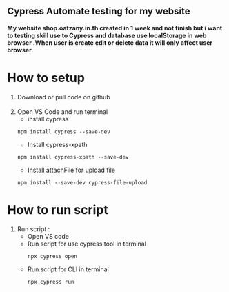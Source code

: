 ## Cypress Automate testing for my website

**My website shop.oatzany.in.th created in 1 week and not finish but i want to testing skill use to Cypress and database use localStorage in web browser .When user is create edit or delete data it will only affect user browser.**

# How to setup

1. Download or pull code on github<br><br>
2. Open VS Code and run terminal<br>
   * install cypress<br>
   ```
   npm install cypress --save-dev
   ```
   * Install cypress-xpath<br>
   ```
   npm install cypress-xpath --save-dev
   ```
   * Install attachFile for upload file<br>
   ```
   npm install --save-dev cypress-file-upload
   ```
  
# How to run script

1. Run script :
   - Open VS code
   - Run script for use cypress tool in terminal<br>
     ```
     npx cypress open
     ```
   - Run script for CLI in terminal
     ```
     npx cypress run
     ```
